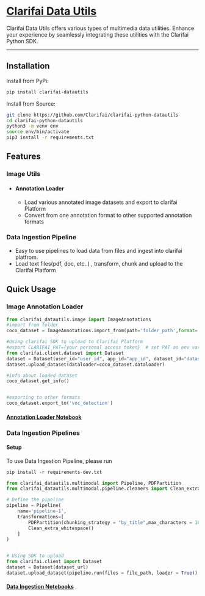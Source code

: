 # [Clarifai Data Utils](https://github.com/Clarifai/clarifai-python-datautils)

Clarifai Data Utils offers various types of multimedia data utilities. Enhance your experience by seamlessly integrating these utilities with the Clarifai Python SDK.

---


## Installation


Install from PyPi:

```bash
pip install clarifai-datautils
```

Install from Source:

```bash
git clone https://github.com/Clarifai/clarifai-python-datautils
cd clarifai-python-datautils
python3 -m venv env
source env/bin/activate
pip3 install -r requirements.txt
```

## Features

### Image Utils
- #### Annotation Loader
  - Load various annotated image datasets and export to clarifai Platform
  - Convert from one annotation format to other supported annotation formats

### Data Ingestion Pipeline
  - Easy to use pipelines to load data from files and ingest into clarifai platfrom.
  - Load text files(pdf, doc, etc..) , transform, chunk and upload to the Clarifai Platform

## Quick Usage
### Image Annotation Loader
```python
from clarifai_datautils.image import ImageAnnotations
#import from folder
coco_dataset = ImageAnnotations.import_from(path='folder_path',format= 'coco_detection')

#Using clarifai SDK to upload to Clarifai Platform
#export CLARIFAI_PAT={your personal access token}  # set PAT as env variable
from clarifai.client.dataset import Dataset
dataset = Dataset(user_id="user_id", app_id="app_id", dataset_id="dataset_id")
dataset.upload_dataset(dataloader=coco_dataset.dataloader)

#info about loaded dataset
coco_dataset.get_info()


#exporting to other formats
coco_dataset.export_to('voc_detection')
```

#### [Annotation Loader Notebook](./Image%20Annotation/image_annotation_loader.ipynb)

### Data Ingestion Pipelines

#### Setup
To use Data Ingestion Pipeline, please run
```python
pip install -r requirements-dev.txt
```


```python
from clarifai_datautils.multimodal import Pipeline, PDFPartition
from clarifai_datautils.multimodal.pipeline.cleaners import Clean_extra_whitespace

# Define the pipeline
pipeline = Pipeline(
    name='pipeline-1',
    transformations=[
        PDFPartition(chunking_strategy = "by_title",max_characters = 1024),
        Clean_extra_whitespace()
    ]
)


# Using SDK to upload
from clarifai.client import Dataset
dataset = Dataset(dataset_url)
dataset.upload_dataset(pipeline.run(files = file_path, loader = True))

```

#### [Data Ingestion Notebooks](./Ingestion%20pipelines/)
